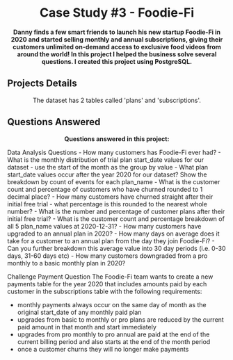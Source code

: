 <h1 align="center">Case Study #3 - Foodie-Fi</h1>

<p align="center">
  <strong>Danny finds a few smart friends to launch his new startup Foodie-Fi in 2020 and started selling monthly and annual subscriptions, giving their customers unlimited on-demand access to exclusive food videos from around the world! In this project I helped the business solve several questions. I created this project using PostgreSQL. </strong>
</p>

## Projects Details

<p align="center">
The dataset has 2 tables called 'plans' and 'subscriptions'. 
</p>



## Questions Answered

<p align="center">
  <strong>Questions answered in this project:</strong>
</p>
Data Analysis Questions
- How many customers has Foodie-Fi ever had?
- What is the monthly distribution of trial plan start_date values for our dataset - use the start of the month as the group by value
- What plan start_date values occur after the year 2020 for our dataset? Show the breakdown by count of events for each plan_name
- What is the customer count and percentage of customers who have churned rounded to 1 decimal place?
- How many customers have churned straight after their initial free trial - what percentage is this rounded to the nearest whole number?
- What is the number and percentage of customer plans after their initial free trial?
- What is the customer count and percentage breakdown of all 5 plan_name values at 2020-12-31?
- How many customers have upgraded to an annual plan in 2020?
- How many days on average does it take for a customer to an annual plan from the day they join Foodie-Fi?
- Can you further breakdown this average value into 30 day periods (i.e. 0-30 days, 31-60 days etc)
- How many customers downgraded from a pro monthly to a basic monthly plan in 2020?

Challenge Payment Question
The Foodie-Fi team wants to create a new payments table for the year 2020 that includes amounts paid by each customer in the subscriptions table with the following requirements:

- monthly payments always occur on the same day of month as the original start_date of any monthly paid plan
- upgrades from basic to monthly or pro plans are reduced by the current paid amount in that month and start immediately
- upgrades from pro monthly to pro annual are paid at the end of the current billing period and also starts at the end of the month period
- once a customer churns they will no longer make payments
